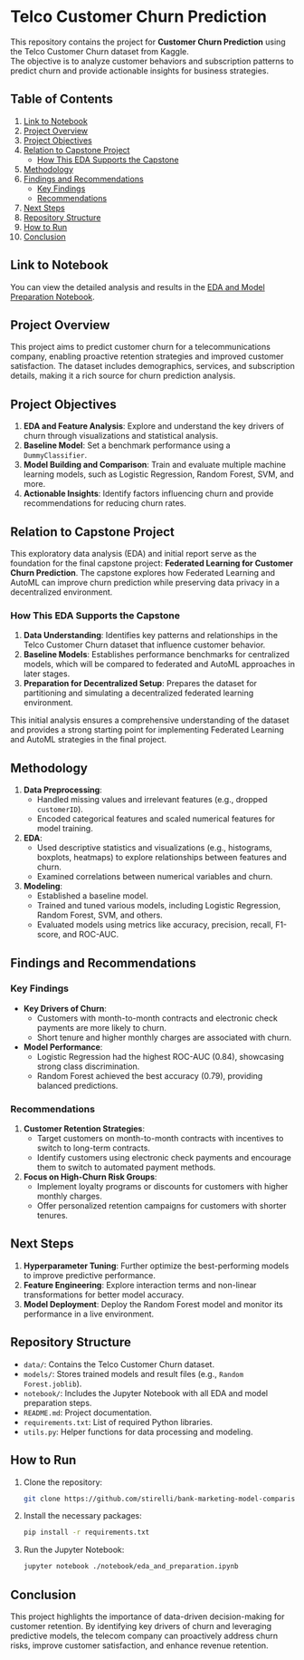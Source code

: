 # Telco Customer Churn Prediction

This repository contains the project for **Customer Churn Prediction** using the Telco Customer Churn dataset from Kaggle.  
The objective is to analyze customer behaviors and subscription patterns to predict churn and provide actionable insights for business strategies.

## Table of Contents
1. [Link to Notebook](#link-to-notebook)
2. [Project Overview](#project-overview)
3. [Project Objectives](#project-objectives)
4. [Relation to Capstone Project](#relation-to-capstone-project)
   - [How This EDA Supports the Capstone](#how-this-eda-supports-the-capstone)
5. [Methodology](#methodology)
6. [Findings and Recommendations](#findings-and-recommendations)
   - [Key Findings](#key-findings)
   - [Recommendations](#recommendations)
7. [Next Steps](#next-steps)
8. [Repository Structure](#repository-structure)
9. [How to Run](#how-to-run)
10. [Conclusion](#conclusion)

## Link to Notebook
You can view the detailed analysis and results in the [EDA and Model Preparation Notebook](./notebook/eda_and_preparation.ipynb).

## Project Overview
This project aims to predict customer churn for a telecommunications company, enabling proactive retention strategies and improved customer satisfaction. The dataset includes demographics, services, and subscription details, making it a rich source for churn prediction analysis.

## Project Objectives
1. **EDA and Feature Analysis**: Explore and understand the key drivers of churn through visualizations and statistical analysis.
2. **Baseline Model**: Set a benchmark performance using a `DummyClassifier`.
3. **Model Building and Comparison**: Train and evaluate multiple machine learning models, such as Logistic Regression, Random Forest, SVM, and more.
4. **Actionable Insights**: Identify factors influencing churn and provide recommendations for reducing churn rates.

## Relation to Capstone Project

This exploratory data analysis (EDA) and initial report serve as the foundation for the final capstone project: **Federated Learning for Customer Churn Prediction**. The capstone explores how Federated Learning and AutoML can improve churn prediction while preserving data privacy in a decentralized environment.

### How This EDA Supports the Capstone
1. **Data Understanding**: Identifies key patterns and relationships in the Telco Customer Churn dataset that influence customer behavior.
2. **Baseline Models**: Establishes performance benchmarks for centralized models, which will be compared to federated and AutoML approaches in later stages.
3. **Preparation for Decentralized Setup**: Prepares the dataset for partitioning and simulating a decentralized federated learning environment.

This initial analysis ensures a comprehensive understanding of the dataset and provides a strong starting point for implementing Federated Learning and AutoML strategies in the final project.

## Methodology
1. **Data Preprocessing**:
   - Handled missing values and irrelevant features (e.g., dropped `customerID`).
   - Encoded categorical features and scaled numerical features for model training.
2. **EDA**:
   - Used descriptive statistics and visualizations (e.g., histograms, boxplots, heatmaps) to explore relationships between features and churn.
   - Examined correlations between numerical variables and churn.
3. **Modeling**:
   - Established a baseline model.
   - Trained and tuned various models, including Logistic Regression, Random Forest, SVM, and others.
   - Evaluated models using metrics like accuracy, precision, recall, F1-score, and ROC-AUC.

## Findings and Recommendations
### Key Findings
- **Key Drivers of Churn**:
  - Customers with month-to-month contracts and electronic check payments are more likely to churn.
  - Short tenure and higher monthly charges are associated with churn.
- **Model Performance**:
  - Logistic Regression had the highest ROC-AUC (0.84), showcasing strong class discrimination.
  - Random Forest achieved the best accuracy (0.79), providing balanced predictions.

### Recommendations
1. **Customer Retention Strategies**:
   - Target customers on month-to-month contracts with incentives to switch to long-term contracts.
   - Identify customers using electronic check payments and encourage them to switch to automated payment methods.
2. **Focus on High-Churn Risk Groups**:
   - Implement loyalty programs or discounts for customers with higher monthly charges.
   - Offer personalized retention campaigns for customers with shorter tenures.

## Next Steps
1. **Hyperparameter Tuning**: Further optimize the best-performing models to improve predictive performance.
2. **Feature Engineering**: Explore interaction terms and non-linear transformations for better model accuracy.
3. **Model Deployment**: Deploy the Random Forest model and monitor its performance in a live environment.

## Repository Structure
- `data/`: Contains the Telco Customer Churn dataset.
- `models/`: Stores trained models and result files (e.g., `Random Forest.joblib`).
- `notebook/`: Includes the Jupyter Notebook with all EDA and model preparation steps.
- `README.md`: Project documentation.
- `requirements.txt`: List of required Python libraries.
- `utils.py`: Helper functions for data processing and modeling.

## How to Run

1. Clone the repository:

   ```bash
   git clone https://github.com/stirelli/bank-marketing-model-comparison.git

2. Install the necessary packages:

   ```bash
   pip install -r requirements.txt

3. Run the Jupyter Notebook:

   ```bash
   jupyter notebook ./notebook/eda_and_preparation.ipynb

## Conclusion
This project highlights the importance of data-driven decision-making for customer retention. By identifying key drivers of churn and leveraging predictive models, the telecom company can proactively address churn risks, improve customer satisfaction, and enhance revenue retention.